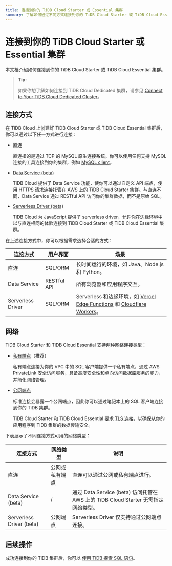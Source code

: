 ```yaml
---
title: 连接到你的 TiDB Cloud Starter 或 Essential 集群
summary: 了解如何通过不同方式连接到你的 TiDB Cloud Starter 或 TiDB Cloud Essential 集群。
---
```


# 连接到你的 TiDB Cloud Starter 或 Essential 集群

本文档介绍如何连接到你的 TiDB Cloud Starter 或 TiDB Cloud Essential 集群。

> **Tip:**
>
> 如果你想了解如何连接到 TiDB Cloud Dedicated 集群，请参见 [Connect to Your TiDB Cloud Dedicated Cluster](/tidb-cloud/connect-to-tidb-cluster.md)。

## 连接方式

在 TiDB Cloud 上创建好 TiDB Cloud Starter 或 TiDB Cloud Essential 集群后，你可以通过以下任一方式进行连接：

- 直连

  直连指的是通过 TCP 的 MySQL 原生连接系统。你可以使用任何支持 MySQL 连接的工具连接到你的集群，例如 [MySQL client](https://dev.mysql.com/doc/refman/8.0/en/mysql.html)。

- [Data Service (beta)](/tidb-cloud/data-service-overview.md)

  TiDB Cloud 提供了 Data Service 功能，使你可以通过自定义 API 端点，使用 HTTPS 请求连接托管在 AWS 上的 TiDB Cloud Starter 集群。与直连不同，Data Service 通过 RESTful API 访问你的集群数据，而不是原始 SQL。

- [Serverless Driver (beta)](/tidb-cloud/serverless-driver.md)

  TiDB Cloud 为 JavaScript 提供了 serverless driver，允许你在边缘环境中以与直连相同的体验连接到 TiDB Cloud Starter 或 TiDB Cloud Essential 集群。

在上述连接方式中，你可以根据需求选择合适的方式：

| 连接方式           | 用户界面         | 场景                                                                                                                                                       |
|--------------------|------------------|------------------------------------------------------------------------------------------------------------------------------------------------------------|
| 直连               | SQL/ORM          | 长时间运行的环境，如 Java、Node.js 和 Python。                                                                                                             |
| Data Service       | RESTful API      | 所有浏览器和应用程序交互。                                                                                                                                |
| Serverless Driver  | SQL/ORM          | Serverless 和边缘环境，如 [Vercel Edge Functions](https://vercel.com/docs/functions/edge-functions) 和 [Cloudflare Workers](https://workers.cloudflare.com/)。 |

## 网络

TiDB Cloud Starter 和 TiDB Cloud Essential 支持两种网络连接类型：

- [私有端点](/tidb-cloud/set-up-private-endpoint-connections-serverless.md)（推荐）

    私有端点连接为你的 VPC 中的 SQL 客户端提供一个私有端点，通过 AWS PrivateLink 安全访问服务，具备高度安全性和单向访问数据库服务的能力，并简化网络管理。

- [公网端点](/tidb-cloud/connect-via-standard-connection-serverless.md)

  标准连接会暴露一个公网端点，因此你可以通过笔记本上的 SQL 客户端连接到你的 TiDB 集群。

  TiDB Cloud Starter 和 TiDB Cloud Essential 要求 [TLS 连接](/tidb-cloud/secure-connections-to-serverless-clusters.md)，以确保从你的应用程序到 TiDB 集群的数据传输安全。

下表展示了不同连接方式可用的网络类型：

| 连接方式                  | 网络类型                  | 说明                                                                                                       |
|---------------------------|---------------------------|------------------------------------------------------------------------------------------------------------|
| 直连                      | 公网或私有端点            | 直连可以通过公网或私有端点进行。                                                                           |
| Data Service (beta)       | /                         | 通过 Data Service (beta) 访问托管在 AWS 上的 TiDB Cloud Starter 无需指定网络类型。                         |
| Serverless Driver (beta)  | 公网端点                  | Serverless Driver 仅支持通过公网端点连接。                                                                 |

## 后续操作

成功连接到你的 TiDB 集群后，你可以 [使用 TiDB 探索 SQL 语句](/basic-sql-operations.md)。